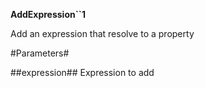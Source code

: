 **AddExpression``1**

Add an expression that resolve to a property

#Parameters#


##expression##
Expression to add
